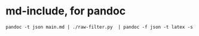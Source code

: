 # md-include, for pandoc

```
pandoc -t json main.md | ./raw-filter.py  | pandoc -f json -t latex -s
```
